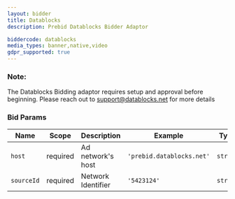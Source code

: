 ```yaml
---
layout: bidder
title: Datablocks
description: Prebid Datablocks Bidder Adaptor

biddercode: datablocks
media_types: banner,native,video
gdpr_supported: true
---
```


### Note:

The Datablocks Bidding adaptor requires setup and approval before beginning. Please reach out to <support@datablocks.net> for more details

### Bid Params

| Name      | Scope    | Description           | Example                   | Type     |
|-----------|----------|-----------------------|---------------------------|----------|
| `host`    | required | Ad network's host     | `'prebid.datablocks.net'` | `string` |
| `sourceId`| required | Network Identifier    | `'5423124'`               | `string` |
